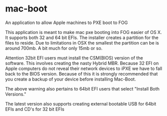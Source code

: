 # mac-boot
An application to allow Apple machines to PXE boot to FOG

This application is meant to make mac pxe booting into FOG easier of OS X.  It supports both 32 and 64 bit EFIs.  The installer creates a partition for the files to reside.  Due to limitations in OSX the smallest the partition can be is around 700mb.  A bit much for only 15mb or so.

Attention 32bit EFI users must install the CSM(BIOS) version of the software.  This involves creating the nasty Hybrid MBR.  Because 32 EFI on Apple computers do not reveal their network devices to iPXE we have to fall back to the BIOS version.  Because of this it is strongly recommended that you create a backup of your device before installing Mac-Boot.

The above warning also pertains to 64bit EFI users that select "Install Both Versions."  

The latest version also supports creating external bootable USB for 64bit EFIs and CD's for 32 bit EFIs
